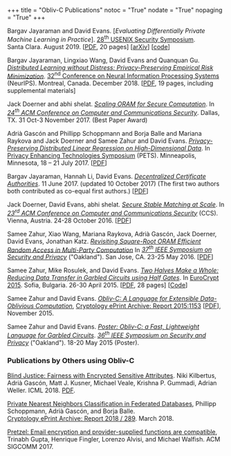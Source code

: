 +++
title = "Obliv-C Publications"
notoc = "True"
nodate = "True"
nopaging = "True"
+++

Bargav Jayaraman and David Evans. [_Evaluating Differentially Private Machine
Learning in Practice_]. <a
href="https://www.usenix.org/conference/usenixsecurity19">28<sup>th</sup>
USENIX Security Symposium</em></a>. Santa&nbsp;Clara. August 2019. 
[<a href="usenix2019/evaluatingdp.pdf">PDF</a>, 20 pages]
[<a href="https://arxiv.org/abs/1902.08874">arXiv</a>] 
[<A href="https://github.com/bargavj/EvaluatingDPML">code</a>]


Bargav Jayaraman, Lingxiao Wang, David Evans and Quanquan Gu. [_Distributed Learning without Distress:
Privacy-Preserving Empirical Risk Minimization_](//www.cs.virginia.edu/evans/pubs/neurips2018/neurips2018.pdf). <a href="https://nips.cc/Conferences/2018/">32<sup>nd</sup> Conference on Neural Information Processing Systems</a> (NeurIPS). Montreal, Canada. December 2018. [<a href="//www.cs.virginia.edu/evans/pubs/neurips2018/neurips2018.pdf">PDF</a>, 19 pages, including supplemental materials]


Jack Doerner and abhi shelat. [_Scaling ORAM for Secure
Computation_](https://acmccs.github.io/papers/p523-doernerA.pdf). In
[_24<sup>th</sup> ACM Conference on Computer and Communications
Security_](https://ccs2017.sigsac.org/). Dallas, TX. 31 Oct-3 November
2017. (Best Paper Award)

Adria&#768; Gasco&#769;n and Phillipp Schoppmann and Borja Balle and
Mariana Raykova and Jack Doerner and Samee Zahur and David Evans.
[_Privacy-Preserving Distributed Linear Regression on High-Dimensional Data_](/docs/distributedregression.pdf). In [Privacy Enhancing Technologies Symposium](https://petsymposium.org/2017/) (PETS).  Minneapolis, Minnesota, 18 &ndash; 21 July 2017. [<a href="/docs/distributedregression.pdf">PDF</a>]

Bargav Jayaraman, Hannah Li, David Evans. <a
href="/docs/dca.pdf"><em>Decentralized Certificate
Authorities</em></a>. 11 June 2017. (updated 10 October 2017) (The first two
authors both contributed as co-equal first authors.) [<a href="/docs/dca.pdf">PDF</a>]

Jack Doerner, David Evans, abhi shelat. [_Secure Stable Matching at Scale_](http://oblivc.org/docs/matching.pdf).  In [_23<sup>rd</sup> ACM Conference on Computer and Communications Security_](https://www.sigsac.org/ccs/CCS2016/) (CCS). Vienna, Austria. 24-28 October 2016. [<a href="/docs/matching.pdf">PDF</a>]


Samee Zahur, Xiao Wang, Mariana Raykova, Adrià Gascón, Jack Doerner,
David Evans, Jonathan Katz. [_Revisiting Square-Root ORAM Efficient
Random Access in Multi-Party Computation_](/docs/sqoram.pdf) In
[_37<sup>th</sup> IEEE Symposium on Security and
Privacy_](http://www.ieee-security.org/TC/SP2016/) ("Oakland"). San
Jose, CA. 23-25 May 2016. [[PDF](/docs/squoram.pdf)]


Samee Zahur, Mike Rosulek, and David Evans.  <a href="http://mightbeevil.com/halfgates/"><em>Two Halves Make a Whole: Reducing Data Transfer in Garbled Circuits using Half Gates</em></a>.  In <a href="https://www.cosic.esat.kuleuven.be/eurocrypt_2015/papers.shtml">EuroCrypt 2015</a>.  Sofia, Bulgaria.  26-30 April 2015. [<a href="http://www.cs.virginia.edu/evans/pubs/ec2015/halfgates.pdf">PDF</a>, 28 pages] [<a href="http://github.com/samee/obliv-c">Code</a>]

Samee Zahur and David Evans. [_Obliv-C: A Language for Extensible
Data-Oblivious Computation_](http://eprint.iacr.org/2015/1153.pdf),
[Cryptology ePrint Archive: Report
2015:1153](http://eprint.iacr.org/2015/1153)
[[PDF](http://eprint.iacr.org/2015/1153)], November 2015.

Samee Zahur and David Evans. [_Poster: Obliv-C: a Fast, Lightweight
Language for Garbled
Circuits_](http://www.ieee-security.org/TC/SP2015/posters/paper_62.pdf).
[_36<sup>th</sup> IEEE Symposium on Security and
Privacy_](www.ieee-security.org/TC/SP2015/) ("Oakland"). 18-20 May 2015
(Poster).


### Publications by Others using Obliv-C

[Blind Justice: Fairness with Encrypted Sensitive Attributes](https://arxiv.org/abs/1806.03281).
Niki Kilbertus, Adri&agrave;  Gasc&oacute;n, Matt J. Kusner, Michael Veale, Krishna P. Gummadi, Adrian Weller. ICML 2018. [PDF](https://arxiv.org/pdf/1806.03281.pdf). 

[Private Nearest Neighbors Classification in Federated Databases](https://eprint.iacr.org/2018/289.pdf), Phillipp Schoppmann, Adri&agrave;  Gasc&oacute;n, and Borja Balle.  
[Cryptology ePrint Archive: Report 2018 / 289](https://eprint.iacr.org/2018/289). March 2018.

[Pretzel: Email encryption and provider-supplied functions are
compatible](http://www.cs.nyu.edu/~mwalfish/papers/pretzel-sigcomm17.pdf),
Trinabh Gupta, Henrique Fingler, Lorenzo Alvisi, and Michael
Walfish. ACM SIGCOMM 2017.

